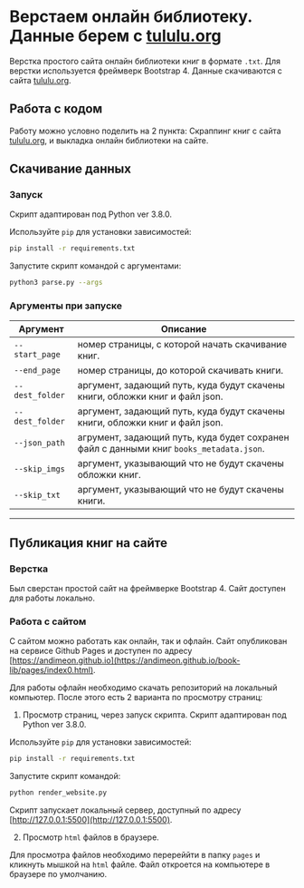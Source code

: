 # Верстаем онлайн библиотеку. Данные берем с [tululu.org](http://tululu.org)

Верстка простого сайта онлайн библиотеки книг в формате `.txt`. Для верстки используется фреймверк Bootstrap 4.
Данные скачиваются с сайта [tululu.org](http://tululu.org).

## Работа с кодом

Работу можно условно поделить на 2 пункта: Скраппинг книг с сайта [tululu.org](http://tululu.org), и выкладка онлайн библиотеки на сайте.

## Скачивание данных

### Запуск

Cкрипт адаптирован под Python ver 3.8.0.

Используйте `pip` для установки зависимостей:

```bash
pip install -r requirements.txt
```

Запустите скрипт командой с аргументами:

```bash
python3 parse.py --args
```

### Аргументы при запуске

| Аргумент      | Описание                |
| ------------- |------------------|
|`--start_page` |номер страницы, с которой начать скачивание книг.    |
|`--end_page`   |номер страницы, до которой скачивать книги.  |
|`--dest_folder`|аргумент, задающий путь, куда будут скачены книги, обложки книг и файл json.|
|`--dest_folder`|аргумент, задающий путь, куда будут скачены книги, обложки книг и файл json.|
|`--json_path`  |агрумент, задающий путь, куда будет сохранен файл с данными книг `books_metadata.json`.|
|`--skip_imgs`  |аргумент, указывающий что не будут скачены обложки книг.|
|`--skip_txt`   |аргумент, указывающий что не будут скачены книги.|

***

## Публикация книг на сайте

### Верстка

Был сверстан простой сайт на фреймверке Bootstrap 4. Сайт доступен для работы локально.

### Работа с сайтом

С сайтом можно работать как онлайн, так и офлайн. Сайт опубликован на сервисе Github Pages и доступен по адресу
[https://andimeon.github.io](https://andimeon.github.io/book-lib/pages/index0.html).

Для работы офлайн необходимо скачать репозиторий на локальный компьютер. После этого есть 2 варианта по просмотру страниц:

1. Просмотр страниц, через запуск скрипта. Cкрипт адаптирован под Python ver 3.8.0.

Используйте `pip` для установки зависимостей:

```bash
pip install -r requirements.txt
```

Запустите скрипт командой:

```bash
python render_website.py
```

Скрипт запускает локальный сервер, доступный по адресу [http://127.0.0.1:5500](http://127.0.0.1:5500).

2. Просмотр `html` файлов в браузере.

Для просмотра файлов необходимо перереййти в папку `pages` и кликнуть мышкой на `html` файле. Файл откроется на компьютере в браузере по умолчанию.
